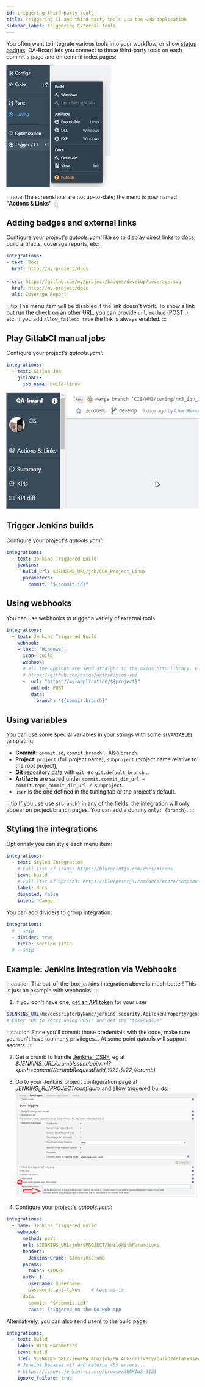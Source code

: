 ```yaml
---
id: triggering-third-party-tools
title: Triggering CI and third-party tools via the web application
sidebar_label: Triggering External Tools
---
```


You often want to integrate various tools into your workflow, or show [status badges](https://shields.io/index.html). QA-Board lets you connect to those third-party tools on each commit's page and on commit index pages:

![Allowing triggered build](/img/ui-triggers.png)

:::note
The screenshots are not up-to-date; the menu is now named **"Actions & Links"**
:::



## Adding badges and external links
Configure your project's *qatools.yaml* like so to display direct links to docs, build artifacts, coverage reports, etc:

```yaml
integrations:
- text: Docs
  href: http://my-project/docs

- src: https://gitlab.com/my/project/badges/develop/coverage.svg
  href: http://my-project/docs
  alt: Coverage Report
```

:::tip
The menu item will be disabled if the link doesn't work.
To show a link but run the check on an other URL, you can provide `url`, `method` (POST..), etc. If you add `allow_failed: true` the link is always enabled.
:::

## Play GitlabCI manual jobs
Configure your project's *qatools.yaml*:
```yaml
integrations:
  - text: Gitlab Job
    gitlabCI:
      job_name: build-linux
```
![jenkins-and-gitlab-integrations](/img/gitlab-jenkins.gif)

  ## Trigger Jenkins builds
Configure your project's *qatools.yaml*:
```yaml
integrations:
  - text: Jenkins Triggered Build
    jenkins:
      build_url: $JENKINS_URL/job/CDE_Project_Linux
      parameters:
        commit: "${commit.id}"
```

## Using webhooks
You can use webhooks to trigger a variety of external tools:

```yaml
integrations:
  - text: Jenkins Triggered Build
    webhook:
    - text: 'Windows',
      icon: build
      webhook:
      # all the options are send straight to the axios http library. For reference:
      # https://github.com/axios/axios#axios-api
      -  url: "https://my-application/${project}"
         method: POST
         data:
           branch: "${commit.branch}"
```

## Using variables
You can use some special variables in your strings with some `${VARIABLE}` templating:
- **Commit**: `commit.id`, `commit.branch`... Also `branch`.
- **Project**: `project` (full project name), `subproject` (project name relative to the root project), 
- [**Git** repository data](https://docs.gitlab.com/ee/user/project/integrations/webhooks.html#push-event) with `git`: eg `git.default_branch`... 
- **Artifacts** are saved under `commit.commit_dir_url = commit.repo_commit_dir_url / subproject`.
- `user` is the one defined in the tuning tab or the project's default. 

:::tip
If you use use `${branch}` in any of the fields, the integration will only appear on project/branch pages. You can add a dummy `only: {branch}`.
:::

## Styling the integrations
Optionnaly you can style each menu item:
```yaml
integrations:
  - text: Styled Integration
    # Full list of icons: https://blueprintjs.com/docs/#icons
    icon: build
    # Full list of options: https://blueprintjs.com/docs/#core/components/menu
    label: docs
    disabled: false
    intent: danger
```

You can add dividers to group integration:
```yaml
integrations:
  # --snip--
  - divider: true
    title: Section Title
  # --snip--
```


## Example: Jenkins integration via Webhooks
:::caution
The out-of-the-box jenkins integration above is much better! This is just an example with webhooks!
:::

1. If you don't have one, [get an API token](https://stackoverflow.com/questions/45466090/how-to-get-the-api-token-for-jenkins) for your user

```bash
$JENKINS_URL/me/descriptorByName/jenkins.security.ApiTokenProperty/generateNewToken
# Enter "OK to retry using POST" and get the "tokenValue"
```

:::caution
Since you'll commit those credentials with the code, make sure you don't have too many privileges... At some point qatools will support *secrets*. 
:::

2. Get a crumb to handle [Jenkins' CSRF](https://support.cloudbees.com/hc/en-us/articles/219257077-CSRF-Protection-Explained), eg at *$JENKINS_URL/crumbIssuer/api/xml?xpath=concat(//crumbRequestField,%22:%22,//crumb)*

3. Go to your Jenkins project configuration page at *$JENKINS_URL/$PROJECT/configure* and allow triggered builds:
![Allowing triggered build](/img/configure-jenkins-build-triggers.png)

4. Configure your project's *qatools.yaml*:

```yaml
integrations:
  - name: Jenkins Triggered Build
    webhook:
      method: post
      url: $JENKINS_URL/job/$PROJECT/buildWithParameters
      headers:
        Jenkins-Crumb: $JenkinsCrumb
      params:
        token: $TOKEN
      auth: {
        username: $username
        password: api-token    # keep as-is
      data:
        commit: "${commit.id}"
        cause: Triggered on the QA web app
```

Alternatively, you can also send users to the build page: 

```yaml
integrations:
  - text: Build
    label: With Parameters
    icon: build
    href: $JENKINS_URL/view/HW_ALG/job/HW_ALG-delivery/build?delay=0sec
    # Jenkins behaves wtf and returns 405 errors...
    # https://issues.jenkins-ci.org/browse/JENKINS-3121
    ignore_failure: true
```